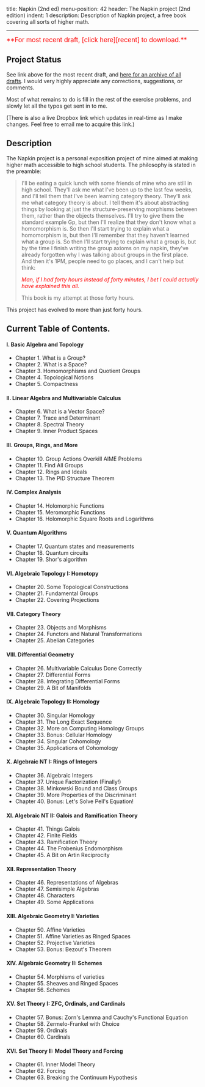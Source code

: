 title: Napkin (2nd ed)
menu-position: 42
header: The Napkin project (2nd edition)
indent: 1
description: Description of Napkin project, a free book covering all sorts of higher math.

---

<span style="color:red; font-size: 120%;">
**For most recent draft, [click here][recent] to download.**
</span>

## Project Status

See link above for the most recent draft,
and [here for an archive of all drafts][wp].
I would very highly appreciate any corrections, suggestions, or comments.

Most of what remains to do is fill in the rest of the exercise problems,
and slowly let all the typos get sent in to me.

(There is also a live Dropbox link which updates in real-time as I make changes.
Feel free to email me to acquire this link.)

## Description
The Napkin project is a personal exposition project of mine
aimed at making higher math accessible to high school students.
The philosophy is stated in the preamble:

> I'll be eating a quick lunch with some friends of mine who are still in high school.
> They'll ask me what I've been up to the last few weeks, and I'll tell them that I've been learning category theory.
> They'll ask me what category theory is about.
> I tell them it's about abstracting things by looking at just the structure-preserving morphisms between them, rather than the objects themselves.
> I'll try to give them the standard example Gp, but then I'll realize that they don't know what a homomorphism is.
> So then I'll start trying to explain what a homomorphism is, but then I'll remember that they haven't learned what a group is.
> So then I'll start trying to explain what a group is, but by the time I finish writing the group axioms on my napkin, they've already forgotten why I was talking about groups in the first place.
> And then it's 1PM, people need to go places, and I can't help but think:
>
> *<span style="color:red;">Man, if I had forty hours instead of forty minutes, I bet I could actually have explained this all.</span>*
>
> This book is my attempt at those forty hours.

This project has evolved to more than just forty hours.

## Current Table of Contents.

#### I. Basic Algebra and Topology
+ Chapter 1. What is a Group?
+ Chapter 2. What is a Space?
+ Chapter 3. Homomorphisms and Quotient Groups
+ Chapter 4. Topological Notions
+ Chapter 5. Compactness
#### II. Linear Algebra and Multivariable Calculus
+ Chapter 6. What is a Vector Space?
+ Chapter 7. Trace and Determinant
+ Chapter 8. Spectral Theory
+ Chapter 9. Inner Product Spaces
#### III. Groups, Rings, and More
+ Chapter 10. Group Actions Overkill AIME Problems
+ Chapter 11. Find All Groups
+ Chapter 12. Rings and Ideals
+ Chapter 13. The PID Structure Theorem
#### IV. Complex Analysis
+ Chapter 14. Holomorphic Functions
+ Chapter 15. Meromorphic Functions
+ Chapter 16. Holomorphic Square Roots and Logarithms
#### V. Quantum Algorithms
+ Chapter 17. Quantum states and measurements
+ Chapter 18. Quantum circuits
+ Chapter 19. Shor's algorithm
#### VI. Algebraic Topology I: Homotopy
+ Chapter 20. Some Topological Constructions
+ Chapter 21. Fundamental Groups
+ Chapter 22. Covering Projections
#### VII. Category Theory
+ Chapter 23. Objects and Morphisms
+ Chapter 24. Functors and Natural Transformations
+ Chapter 25. Abelian Categories
#### VIII. Differential Geometry
+ Chapter 26. Multivariable Calculus Done Correctly
+ Chapter 27. Differential Forms
+ Chapter 28. Integrating Differential Forms
+ Chapter 29. A Bit of Manifolds
#### IX. Algebraic Topology II: Homology
+ Chapter 30. Singular Homology
+ Chapter 31. The Long Exact Sequence
+ Chapter 32. More on Computing Homology Groups
+ Chapter 33. Bonus: Cellular Homology
+ Chapter 34. Singular Cohomology
+ Chapter 35. Applications of Cohomology
#### X. Algebraic NT I: Rings of Integers
+ Chapter 36. Algebraic Integers
+ Chapter 37. Unique Factorization (Finally!)
+ Chapter 38. Minkowski Bound and Class Groups
+ Chapter 39. More Properties of the Discriminant
+ Chapter 40. Bonus: Let's Solve Pell's Equation!
#### XI. Algebraic NT II: Galois and Ramification Theory
+ Chapter 41. Things Galois
+ Chapter 42. Finite Fields
+ Chapter 43. Ramification Theory
+ Chapter 44. The Frobenius Endomorphism
+ Chapter 45. A Bit on Artin Reciprocity
#### XII. Representation Theory
+ Chapter 46. Representations of Algebras
+ Chapter 47. Semisimple Algebras
+ Chapter 48. Characters
+ Chapter 49. Some Applications
#### XIII. Algebraic Geometry I: Varieties
+ Chapter 50. Affine Varieties
+ Chapter 51. Affine Varieties as Ringed Spaces
+ Chapter 52. Projective Varieties
+ Chapter 53. Bonus: Bezout's Theorem
#### XIV. Algebraic Geometry II: Schemes
+ Chapter 54. Morphisms of varieties
+ Chapter 55. Sheaves and Ringed Spaces
+ Chapter 56. Schemes
#### XV. Set Theory I: ZFC, Ordinals, and Cardinals
+ Chapter 57. Bonus: Zorn's Lemma and Cauchy's Functional Equation
+ Chapter 58. Zermelo-Frankel with Choice
+ Chapter 59. Ordinals
+ Chapter 60. Cardinals
#### XVI. Set Theory II: Model Theory and Forcing
+ Chapter 61. Inner Model Theory
+ Chapter 62. Forcing
+ Chapter 63. Breaking the Continuum Hypothesis

[recent]: https://usamo.files.wordpress.com/2018/08/napkin-2018-08-22.pdf
[wp]: https://usamo.wordpress.com/napkin/
